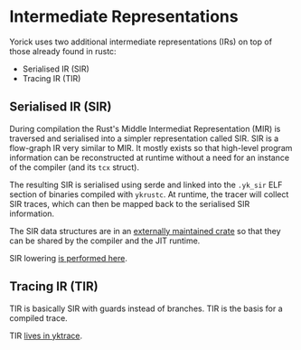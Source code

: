 # Intermediate Representations

Yorick uses two additional intermediate representations (IRs) on top of those
already found in rustc:

 * Serialised IR (SIR)
 * Tracing IR (TIR)

## Serialised IR (SIR)

During compilation the Rust's Middle Intermediat Representation (MIR) is
traversed and serialised into a simpler
representation called SIR. SIR is a flow-graph IR very similar to MIR. It
mostly exists so that high-level program information can be reconstructed at
runtime without a need for an instance of the compiler (and its `tcx` struct).

The resulting SIR is serialised using serde and linked into the `.yk_sir` ELF
section of binaries compiled with `ykrustc`. At runtime, the tracer will
collect SIR traces, which can then be mapped back to the serialised SIR
information.

The SIR data structures are in an
[externally maintained crate](https://github.com/softdevteam/yk/tree/master/ykpack)
so that they can be shared by the compiler and the JIT runtime.

SIR lowering
[is performed here](https://github.com/softdevteam/ykrustc/blob/master/src/librustc_yk_sections/emit_sir.rs).

## Tracing IR (TIR)

TIR is basically SIR with guards instead of branches. TIR is the basis for a
compiled trace.

TIR [lives in yktrace](https://github.com/softdevteam/yk/tree/master/yktrace).
